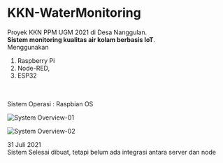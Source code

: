 # KKN-WaterMonitoring
Proyek KKN PPM UGM 2021 di Desa Nanggulan. <br>
**Sistem monitoring kualitas air kolam berbasis IoT**. <br>
Menggunakan <br> 
1. Raspberry Pi<br> 
2. Node-RED, <br>
3. ESP32 <br>

<br><br>
Sistem Operasi : Raspbian OS

![System Overview-01](https://user-images.githubusercontent.com/77771888/127804773-7466d698-bb92-4034-89a1-a5c3fa98a4c5.png)

![System Overview-02](https://user-images.githubusercontent.com/77771888/127804777-f80c1450-1bfb-4e20-aae4-69a8d521fe64.png)


31 Juli 2021 <br>
Sistem Selesai dibuat, tetapi belum ada integrasi antara server dan node
